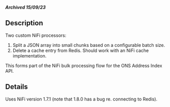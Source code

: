 ***Archived 15/09/23***

## Description ##

Two custom NiFi processors:

1. Split a JSON array into small chunks based on a configurable batch size.
2. Delete a cache entry from Redis. Should work with an NiFi cache implementation.

This forms part of the NiFi bulk processing flow for the ONS Address Index API.

## Details ##

Uses NiFi version 1.7.1 (note that 1.8.0 has a bug re. connecting to Redis). 

